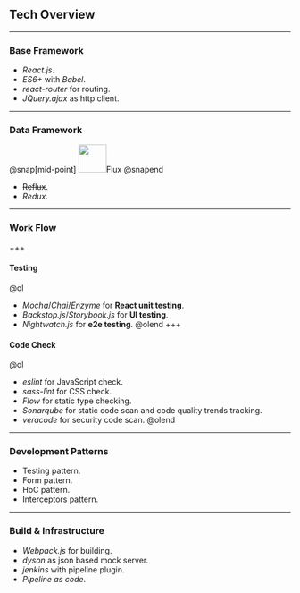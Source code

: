 ## Tech Overview
---
### Base Framework
- *React.js*.
- *ES6+* with *Babel*. 
- *react-router* for routing.
- *JQuery.ajax* as http client.
---
### Data Framework
@snap[mid-point]
<a class="nav-home" >
    <img class="nav-logo" src="https://facebook.github.io/flux/img/flux_logo.svg" width="50" height="50">Flux</a>
@snapend
- ~~Reflux~~.
- *Redux*.
---
### Work Flow
+++
#### Testing
@ol
- *Mocha*/*Chai*/*Enzyme* for **React unit testing**.
- *Backstop.js*/*Storybook.js* for **UI testing**.
- *Nightwatch.js* for **e2e testing**.
@olend
+++
#### Code Check
@ol
- *eslint* for JavaScript check.
- *sass-lint* for CSS check.
- *Flow* for static type checking.
- *Sonarqube* for static code scan and code quality trends tracking.
- *veracode* for security code scan.
@olend
---
### Development Patterns
- Testing pattern.
- Form pattern.
- HoC pattern.
- Interceptors pattern.
---
### Build & Infrastructure
- *Webpack.js* for building.
- *dyson* as json based mock server.
- *jenkins* with pipeline plugin.
- *Pipeline as code*.

